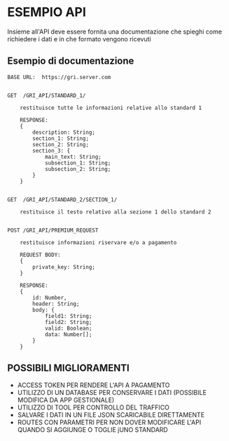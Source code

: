 # ESEMPIO API

Insieme all'API deve essere fornita una documentazione che spieghi come richiedere i dati e in che formato vengono ricevuti

## Esempio di documentazione

    BASE URL:  https://gri.server.com


    GET  /GRI_API/STANDARD_1/

        restituisce tutte le informazioni relative allo standard 1

        RESPONSE:
        {
            description: String;
            section_1: String;
            section_2: String;
            section_3: {
                main_text: String;
                subsection_1: String;
                subsection_2: String;
            }
        }


    GET  /GRI_API/STANDARD_2/SECTION_1/

        restituisce il testo relativo alla sezione 1 dello standard 2


    POST /GRI_API/PREMIUM_REQUEST

        restituisce informazioni riservare e/o a pagamento

        REQUEST BODY:
        {
            private_key: String;
        }

        RESPONSE:
        {
            id: Number,
            header: String;
            body: {
                field1: String;
                field2: String;
                valid: Boolean;
                data: Number[];
            }
        }





## POSSIBILI MIGLIORAMENTI

- ACCESS TOKEN PER RENDERE L'API A PAGAMENTO
- UTILIZZO DI UN DATABASE PER CONSERVARE I DATI (POSSIBILE MODIFICA DA APP GESTIONALE)
- UTILIZZO DI TOOL PER CONTROLLO DEL TRAFFICO
- SALVARE I DATI IN UN FILE JSON SCARICABILE DIRETTAMENTE
- ROUTES CON PARAMETRI PER NON DOVER MODIFICARE L'API QUANDO SI AGGIUNGE O TOGLIE jUNO STANDARD

